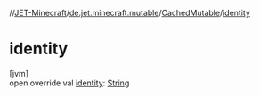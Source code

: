 //[JET-Minecraft](../../../index.md)/[de.jet.minecraft.mutable](../index.md)/[CachedMutable](index.md)/[identity](identity.md)

# identity

[jvm]\
open override val [identity](identity.md): [String](https://kotlinlang.org/api/latest/jvm/stdlib/kotlin/-string/index.html)
